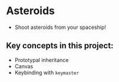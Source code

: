 Asteroids
=========

* Shoot asteroids from your spaceship!

## Key concepts in this project:

* Prototypal inheritance
* Canvas
* Keybinding with `keymaster`
